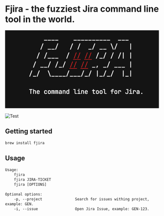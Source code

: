 # Fjira - the fuzziest Jira command line tool in the world.

![Fira](fjira.png)

![Test](https://github.com/mk-5/fjira/actions/workflows/tests.yml/badge.svg)

## Getting started

```shell
brew install fjira
```

## Usage

```shell
Usage:
    fjira 
    fjira JIRA-TICKET
    fjira [OPTIONS]

Optional options:
    -p, --project               Search for issues withing project, example: GEN.
    -i, --issue                 Open Jira Issue, example: GEN-123.
```

